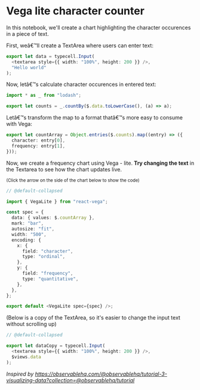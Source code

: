 # Vega lite character counter

In this notebook, we'll create a chart highlighting the character occurences in a piece of text.

First, weâ€™ll create a TextArea where users can enter text:

```typescript
export let data = typecell.Input(
  <textarea style={{ width: "100%", height: 200 }} />,
  "Hello world"
);
```

Now, letâ€™s calculate character occurences in entered text:

```typescript
import * as _ from "lodash";

export let counts = _.countBy($.data.toLowerCase(), (a) => a);
```

Letâ€™s transform the map to a format thatâ€™s more easy to consume with Vega:

```typescript
export let countArray = Object.entries($.counts).map((entry) => ({
  character: entry[0],
  frequency: entry[1],
}));
```

Now, we create a frequency chart using Vega - lite. **Try changing the text** in the Textarea to see how the chart updates live.

<small>(Click the arrow on the side of the chart below to show the code)</small>

```typescript
// @default-collapsed

import { VegaLite } from "react-vega";

const spec = {
  data: { values: $.countArray },
  mark: "bar",
  autosize: "fit",
  width: "500",
  encoding: {
    x: {
      field: "character",
      type: "ordinal",
    },
    y: {
      field: "frequency",
      type: "quantitative",
    },
  },
};

export default <VegaLite spec={spec} />;
```

(Below is a copy of the TextArea, so it's easier to change the input text without scrolling up)

```typescript
// @default-collapsed

export let dataCopy = typecell.Input(
  <textarea style={{ width: "100%", height: 200 }} />,
  $views.data
);
```

_Inspired by https://observablehq.com/@observablehq/tutorial-3-visualizing-data?collection=@observablehq/tutorial_

